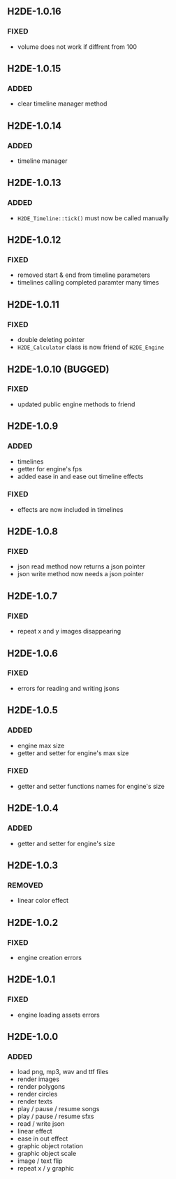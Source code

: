## H2DE-1.0.16
### FIXED
- volume does not work if diffrent from 100

## H2DE-1.0.15
### ADDED
- clear timeline manager method

## H2DE-1.0.14
### ADDED
- timeline manager

## H2DE-1.0.13
### ADDED
- `H2DE_Timeline::tick()` must now be called manually

## H2DE-1.0.12
### FIXED
- removed start & end from timeline parameters
- timelines calling completed paramter many times

## H2DE-1.0.11
### FIXED
- double deleting pointer
- `H2DE_Calculator` class is now friend of `H2DE_Engine`

## H2DE-1.0.10 (BUGGED)
### FIXED
- updated public engine methods to friend

## H2DE-1.0.9
### ADDED
- timelines
- getter for engine's fps
- added ease in and ease out timeline effects
### FIXED
- effects are now included in timelines

## H2DE-1.0.8
### FIXED
- json read method now returns a json pointer
- json write method now needs a json pointer

## H2DE-1.0.7
### FIXED
- repeat x and y images disappearing

## H2DE-1.0.6
### FIXED
- errors for reading and writing jsons

## H2DE-1.0.5
### ADDED
- engine max size
- getter and setter for engine's max size
### FIXED
- getter and setter functions names for engine's size

## H2DE-1.0.4
### ADDED
- getter and setter for engine's size

## H2DE-1.0.3
### REMOVED
- linear color effect

## H2DE-1.0.2
### FIXED
- engine creation errors

## H2DE-1.0.1
### FIXED
- engine loading assets errors

## H2DE-1.0.0
### ADDED
- load png, mp3, wav and ttf files
- render images
- render polygons
- render circles
- render texts
- play / pause / resume songs
- play / pause / resume sfxs
- read / write json 
- linear effect
- ease in out effect
- graphic object rotation
- graphic object scale
- image / text flip
- repeat x / y graphic 
